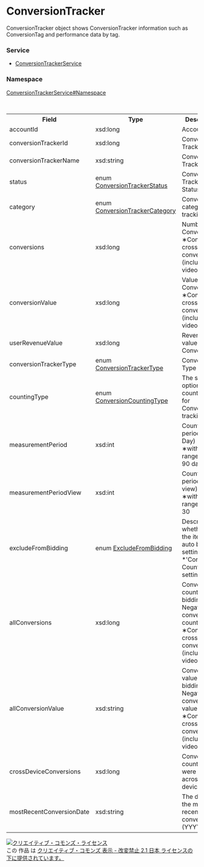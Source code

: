 # ConversionTracker
ConversionTracker object shows ConversionTracker information such as ConversionTag and performance data by tag.


### Service
+ [ConversionTrackerService](../../services/ConversionTrackerService.md)

### Namespace
[ConversionTrackerService#Namespace](../../services/ConversionTrackerService.md#namespace)

<table>
 <tr>
  <th>Field</th>
  <th>Type</th>
  <th>Description</th>
  <th>response</th>
  <th>add</th>
  <th>set</th>
 </tr>
 <tr>
  <td>accountId</td>
  <td>xsd:long</td>
  <td> Account ID</td>
  <td>yes</td>
  <td>Ignore</td>
  <td>Ignore</td>
 </tr>
 <tr>
  <td>conversionTrackerId</td>
  <td>xsd:long</td>
  <td> Conversion Tracker ID</td>
  <td>yes</td>
  <td>Ignore</td>
  <td>Required</td>
 </tr>
 <tr>
  <td>conversionTrackerName</td>
  <td>xsd:string</td>
  <td> Conversion Tracker Name</td>
  <td>yes</td>
  <td>Required</td>
  <td>Optional<br>Updatable	</td>
 </tr>
 <tr>
  <td>status</td>
  <td>enum <a href="./ConversionTrackerStatus.md">ConversionTrackerStatus</a></td>
  <td> Conversion Tracker Status</td>
  <td>yes</td>
  <td>Required</td>
  <td>Optional<br>Updatable	</td>
 </tr>
 <tr>
  <td>category</td>
  <td>enum <a href="./ConversionTrackerCategory.md">ConversionTrackerCategory</a></td>
  <td> Conversion category for tracking</td>
  <td>yes</td>
  <td>Required</td>
  <td>Optional<br>Updatable	</td>
 </tr>
 <tr>
  <td>conversions</td>
  <td>xsd:long</td>
  <td> Number of Conversions<br>&lowast;Contains cross-device conversions (including video view)</td>
  <td>yes</td>
  <td>Ignore</td>
  <td>Ignore</td>
 </tr>
 <tr>
  <td>conversionValue</td>
  <td>xsd:long</td>
  <td> Values of Conversions<br>&lowast;Contains cross-device conversions (including video view)</td>
  <td>yes</td>
  <td>Ignore</td>
  <td>Ignore</td>
 </tr>
<tr>
  <td>userRevenueValue</td>
  <td>xsd:long</td>
  <td> Revenue value for Conversions</td>
  <td>yes</td>
  <td>Optional<br>&lowast;Default value: 0</td>
  <td>Optional<br>Updatable	</td>
 </tr>
 <tr>
  <td>conversionTrackerType</td>
  <td>enum <a href="./ConversionTrackerType.md">ConversionTrackerType</a></td>
  <td> Conversion Type</td>
  <td>yes</td>
  <td>Required</td>
  <td>Required</td>
 </tr>
   <tr>
  <td>countingType</td>
  <td>enum <a href="./ConversionCountingType.md">ConversionCountingType</a></td>
  <td> The selected option for counting type for Conversion tracking.</td>
  <td>yes</td>
  <td>Optional</td>
  <td>Optional</td>
 </tr>
 <tr>
  <td>measurementPeriod</td>
  <td>xsd:int</td>
  <td>Counting period (Unit: Day) <br>&lowast;within the range of 7 to 90 days</td>
  <td>yes</td>
  <td>Optional<br>&lowast;Default value: 30</td>
  <td>Optional</td>
 </tr>
 <tr>
  <td>measurementPeriodView</td>
  <td>xsd:int</td>
  <td>Counting period (Video view) <br>&lowast;within the range of 1 to 30</td>
  <td>yes</td>
  <td>Optional<br>&lowast;Default value: 1</td>
  <td>Optional</td>
 </tr>
  <tr>
  <td>excludeFromBidding</td>
  <td>enum <a href="./ExcludeFromBidding.md">ExcludeFromBidding</a></td>
  <td>Describes whether using the item for auto bidding setting or not.<br>*'Conversion Counting' setting</td>
  <td>yes</td>
  <td>Opitonal<br>Default：FALSE(include)</td>
  <td>Optional</td>
 </tr>
 <tr>
  <td>allConversions</td>
  <td>xsd:long</td>
  <td> Conversion count of Auto bidding + Negative conversion count.<br>&lowast;Contains cross-device conversions (including video view)</td>
  <td>yes</td>
  <td>Ignore</td>
  <td>Ignore</td>
 </tr>
 <tr>
  <td>allConversionValue</td>
  <td>xsd:string</td>
  <td> Conversion value of Auto bidding + Negative conversion value.<br>&lowast;Contains cross-device conversions (including video view)</td>
  <td>yes</td>
  <td>Ignore</td>
  <td>Ignore</td>
 </tr>
 <tr>
  <td>crossDeviceConversions</td>
  <td>xsd:long</td>
  <td> Conversion count that were made across devices. </td>
  <td>yes</td>
  <td>Ignore</td>
  <td>Ignore</td>
 </tr>
 <tr>
  <td>mostRecentConversionDate</td>
  <td>xsd:string</td>
  <td>The date of the most recent conversion<br>(YYYYMMDD)</td>
  <td>yes</td>
  <td>Ignore</td>
  <td>Ignore</td>
 </tr>
</table>

<a rel="license" href="http://creativecommons.org/licenses/by-nd/2.1/jp/"><img alt="クリエイティブ・コモンズ・ライセンス" style="border-width:0" src="https://i.creativecommons.org/l/by-nd/2.1/jp/88x31.png" /></a><br />この 作品 は <a rel="license" href="http://creativecommons.org/licenses/by-nd/2.1/jp/">クリエイティブ・コモンズ 表示 - 改変禁止 2.1 日本 ライセンスの下に提供されています。</a>
